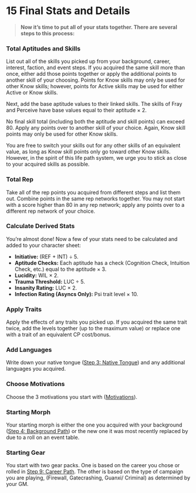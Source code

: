 # 15 Final Stats and Details

<div class="no-margin">
<blockquote class="header-bg">

**Now it’s time to put all of your stats together. There are several steps to this process:**

</blockquote>
</div>

### Total Aptitudes and Skills

List out all of the skills you picked up from your background, career, interest, faction, and event steps. If you acquired the same skill more than once, either add those points together or apply the additional points to another skill of your choosing. Points for Know skills may only be used for other Know skills; however, points for Active skills may be used for either Active or Know skills.

Next, add the base aptitude values to their linked skills. The skills of Fray and Perceive have base values equal to their aptitude × 2.

No final skill total (including both the aptitude and skill points) can exceed 80. Apply any points over to another skill of your choice. Again, Know skill points may only be used for other Know skills.

You are free to switch your skills out for any other skills of an equivalent value, as long as Know skill points only go toward other Know skills. However, in the spirit of this life path system, we urge you to stick as close to your acquired skills as possible.

### Total Rep

Take all of the rep points you acquired from different steps and list them out. Combine points in the same rep networks together. You may not start with a score higher than 80 in any rep network; apply any points over to a different rep network of your choice.

### Calculate Derived Stats

You’re almost done! Now a few of your stats need to be calculated and added to your character sheet:

- **Initiative:** (REF + INT) ÷ 5.
- **Aptitude Checks:** Each aptitude has a check (Cognition Check, Intuition Check, etc.) equal to the aptitude × 3.
- **Lucidity:** WIL × 2.
- **Trauma Threshold:** LUC ÷ 5.
- **Insanity Rating:** LUC × 2.
- **Infection Rating (Asyncs Only):** Psi trait level × 10.

### Apply Traits

Apply the effects of any traits you picked up. If you acquired the same trait twice, add the levels together (up to the maximum value) or replace one with a trait of an equivalent CP cost/bonus.

### Add Languages

Write down your native tongue ([Step 3: Native Tongue](./04-step-3-native-tongue.md)) and any additional languages you acquired.

### Choose Motivations

Choose the 3 motivations you start with ([Motivations](./01-life-path-character-creation.md#motivations)).

### Starting Morph

Your starting morph is either the one you acquired with your background ([Step 4: Background Path](./05-step-4-background-path.md)) or the new one it was most recently replaced by due to a roll on an event table.

### Starting Gear

You start with two gear packs. One is based on the career you chose or rolled in [Step 9: Career Path](./10-step-9-career-path.md). The other is based on the type of campaign you are playing, (Firewall, Gatecrashing, Guanxi/ Criminal) as determined by your GM.
